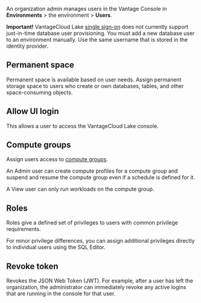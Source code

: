 
An organization admin manages users in the Vantage Console in **Environments** > the environment > **Users**.

**Important!** VantageCloud Lake [single sign-on](mxq1680183881642.md) does not currently support just-in-time database user provisioning. You must add a new database user to an environment manually. Use the same username that is stored in the identity provider.

## Permanent space


Permanent space is available based on user needs. Assign permanent storage space to users who create or own databases, tables, and other space-consuming objects.

## Allow UI login


This allows a user to access the VantageCloud Lake console.

## Compute groups


Assign users access to [compute groups](mqu1640280532737.md).

An Admin user can create compute profiles for a compute group and suspend and resume the compute group even if a schedule is defined for it.

A View user can only run workloads on the compute group.

## Roles


Roles give a defined set of privileges to users with common privilege requirements.

For minor privilege differences, you can assign additional privileges directly to individual users using the SQL Editor.

## Revoke token


Revokes the JSON Web Token (JWT). For example, after a user has left the organization, the administrator can immediately revoke any active logins that are running in the console for that user.

